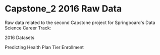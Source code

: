 # Capstone_2 2016 Raw Data

Raw data related to the second Capstone project for Springboard's Data Science Career Track:

2016 Datasets

Predicting Health Plan Tier Enrollment
